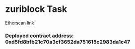 # zuriblock Task

[Etherscan link](https://rinkeby.etherscan.io/tx/0x797942bafbce5f136c0bcdee585f86cedb52a8e29896514482e9bf45cfe8c7fe)

### Deployed contract address: 0xd5fd8bfb21c70a3cf3652da751615c2983da1c47
